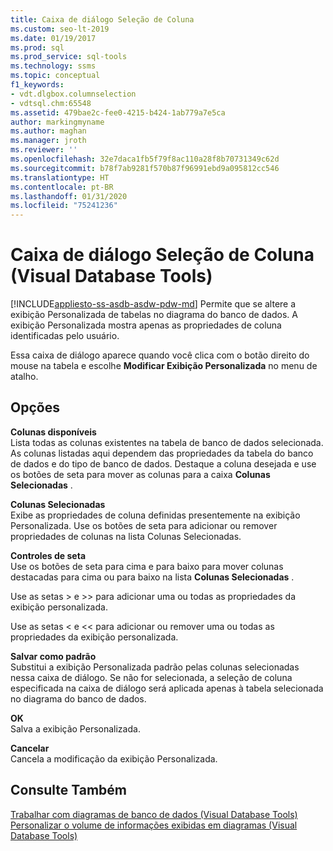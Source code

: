 ```yaml
---
title: Caixa de diálogo Seleção de Coluna
ms.custom: seo-lt-2019
ms.date: 01/19/2017
ms.prod: sql
ms.prod_service: sql-tools
ms.technology: ssms
ms.topic: conceptual
f1_keywords:
- vdt.dlgbox.columnselection
- vdtsql.chm:65548
ms.assetid: 479bae2c-fee0-4215-b424-1ab779a7e5ca
author: markingmyname
ms.author: maghan
ms.manager: jroth
ms.reviewer: ''
ms.openlocfilehash: 32e7daca1fb5f79f8ac110a28f8b70731349c62d
ms.sourcegitcommit: b78f7ab9281f570b87f96991ebd9a095812cc546
ms.translationtype: HT
ms.contentlocale: pt-BR
ms.lasthandoff: 01/31/2020
ms.locfileid: "75241236"
---
```

# <a name="column-selection-dialog-box-visual-database-tools"></a>Caixa de diálogo Seleção de Coluna (Visual Database Tools)
[!INCLUDE[appliesto-ss-asdb-asdw-pdw-md](../../includes/appliesto-ss-asdb-asdw-pdw-md.md)]
Permite que se altere a exibição Personalizada de tabelas no diagrama do banco de dados. A exibição Personalizada mostra apenas as propriedades de coluna identificadas pelo usuário.  
  
Essa caixa de diálogo aparece quando você clica com o botão direito do mouse na tabela e escolhe **Modificar Exibição Personalizada** no menu de atalho.  
  
## <a name="options"></a>Opções  
**Colunas disponíveis**  
Lista todas as colunas existentes na tabela de banco de dados selecionada. As colunas listadas aqui dependem das propriedades da tabela do banco de dados e do tipo de banco de dados. Destaque a coluna desejada e use os botões de seta para mover as colunas para a caixa **Colunas Selecionadas** .  
  
**Colunas Selecionadas**  
Exibe as propriedades de coluna definidas presentemente na exibição Personalizada. Use os botões de seta para adicionar ou remover propriedades de colunas na lista Colunas Selecionadas.  
  
**Controles de seta**  
Use os botões de seta para cima e para baixo para mover colunas destacadas para cima ou para baixo na lista **Colunas Selecionadas** .  
  
Use as setas > e >> para adicionar uma ou todas as propriedades da exibição personalizada.  
  
Use as setas < e << para adicionar ou remover uma ou todas as propriedades da exibição personalizada.  
  
**Salvar como padrão**  
Substitui a exibição Personalizada padrão pelas colunas selecionadas nessa caixa de diálogo. Se não for selecionada, a seleção de coluna especificada na caixa de diálogo será aplicada apenas à tabela selecionada no diagrama do banco de dados.  
  
**OK**  
Salva a exibição Personalizada.  
  
**Cancelar**  
Cancela a modificação da exibição Personalizada.  
  
## <a name="see-also"></a>Consulte Também  
[Trabalhar com diagramas de banco de dados &#40;Visual Database Tools&#41;](../../ssms/visual-db-tools/work-with-database-diagrams-visual-database-tools.md)  
[Personalizar o volume de informações exibidas em diagramas &#40;Visual Database Tools&#41;](../../ssms/visual-db-tools/customize-the-amount-of-information-displayed-in-diagrams-visual-database-tools.md)  
  

